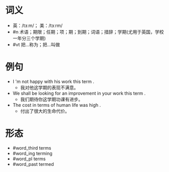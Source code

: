 # 词义
- 英：/tɜːm/； 美：/tɜːrm/
- #n 术语；期限；任期；项；期；到期；词语；措辞；学期(尤用于英国，学校一年分三个学期)
- #vt 把…称为；把…叫做
# 例句
- I 'm not happy with his work this term .
	- 我对他这学期的表现不满意。
- We shall be looking for an improvement in your work this term .
	- 我们期待你这学期功课有进步。
- The cost in terms of human life was high .
	- 付出了很大的生命代价。
# 形态
- #word_third terms
- #word_ing terming
- #word_pl terms
- #word_past termed
